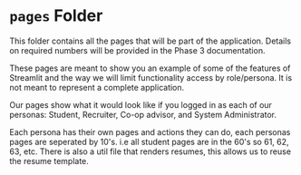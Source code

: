 # `pages` Folder

This folder contains all the pages that will be part of the application. Details on required numbers will be provided in the Phase 3 documentation.

These pages are meant to show you an example of some of the features of Streamlit and the way we will limit functionality access by role/persona. It is not meant to represent a complete application.

Our pages show what it would look like if you logged in as each of our personas: Student, Recruiter, Co-op advisor, and System Administrator.

Each persona has their own pages and actions they can do, each personas pages are seperated by 10's. i.e all student pages are in the 60's so 61, 62, 63, etc.
There is also a util file that renders resumes, this allows us to reuse the resume template.